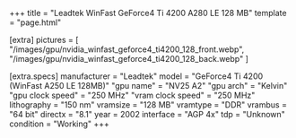 +++
title     = "Leadtek WinFast GeForce4 Ti 4200 A280 LE 128 MB"
template  = "page.html"

[extra]
pictures  = [ 
  "/images/gpu/nvidia_winfast_geforce4_ti4200_128_front.webp",
  "/images/gpu/nvidia_winfast_geforce4_ti4200_128_back.webp"
]

  [extra.specs]
  manufacturer        = "Leadtek"
  model               = "GeForce4 Ti 4200 (WinFast A250 LE 128MB)"
  "gpu name"          = "NV25 A2"
  "gpu arch"          = "Kelvin"
  "gpu clock speed"   = "250 MHz"
  "vram clock speed"  = "250 MHz"
  lithography         = "150 nm"
  vramsize            = "128 MB"
  vramtype            = "DDR"
  vrambus             = "64 bit"
  directx             = "8.1"
  year                = 2002
  interface           = "AGP 4x"
  tdp                 = "Unknown"
  condition           = "Working"
+++
